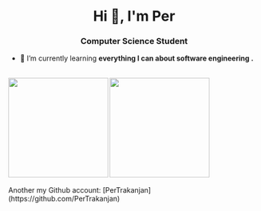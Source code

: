 <h1 align="center">Hi 👋, I'm Per</h1>
<h3 align="center">Computer Science Student</h3>

- 🌱 I’m currently learning **everything I can about software engineering .**

<br />

<a href="https://github.com/Perthanakrit">
  <img height=200 width=auto align="left" src="https://github-readme-stats.vercel.app/api?username=Perthanakrit&theme=transparent" />
  <img height=200 width=auto align="center" src="https://github-readme-stats.vercel.app/api/top-langs/?username=Perthanakrit&langs_count=8&size_weight=0.5&count_weight=0.5&layout=compact&hide=ipynb"/>
</a>
 
<br />
<br />
Another my Github account: [PerTrakanjan](https://github.com/PerTrakanjan)
